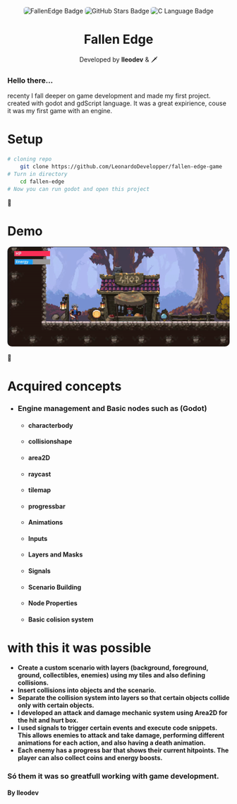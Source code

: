 <p align="center">
<img style="border-radius: 5px" src="https://img.shields.io/badge/FallenEdge-gree?style=for-the-badge" alt="FallenEdge Badge"> <img style="border-radius: 5px"src="https://img.shields.io/github/stars/LeonardoDevelopper/fallen-edge-game?style=for-the-badge" alt="GitHub Stars Badge"> <img style="border-radius: 5px" src="https://img.shields.io/badge/Made%20With-godot-blue?style=for-the-badge" alt="C Language Badge"> </p> <h1 align="center"> Fallen Edge</h1> <p align="center"> Developed by <b>lleodev</b> &  🗡️</p>

<h3>
    Hello there... 
</h3>
<p>
    recenty I fall deeper on game development and made my first project. created with godot and gdScript language. It was a great expirience, couse it was my first game with an engine.
</p>

<h1>Setup</h1>

```bash
# cloning repo
    git clone https://github.com/LeonardoDevelopper/fallen-edge-game
# Turn in directory
    cd fallen-edge
# Now you can run godot and open this project
```

🌟 <h1>Demo</h1>
<img style="border-radius: 10px" src="./video-demo.gif" alt="Demo do jogo" width="600">

🌟 <h1>Acquired concepts</h1>

<ul>
    <li><h3>Engine management and Basic nodes such as (Godot)</h3></li>
    <ul>
        <li><h4>characterbody</h4></li>
        <li><h4>collisionshape</h4></li>
        <li><h4>area2D</h4></li>
        <li><h4>raycast</h4></li>
        <li><h4>tilemap</h4></li>
        <li><h4>progressbar</h4></li>
        <li><h4>Animations</h4></li>
        <li><h4>Inputs</h4></li>
        <li><h4>Layers and Masks</h4></li>
        <li><h4>Signals</h4></li>
        <li><h4>Scenario Building</h4></li>
        <li><h4>Node Properties</h4></li>
        <li><h4>Basic colision system</h4></li>
    </ul>
</ul>
<h1>
    with this it was possible
</h1>

<ul>
    <li>
        <strong>
            Create a custom scenario with layers (background, foreground, ground, collectibles, enemies) using my tiles and also defining collisions.
        </strong>
    </li>
    <li>
        <strong>
            Insert collisions into objects and the scenario.
        </strong>
    </li>
    <li>
        <strong>
            Separate the collision system into layers so that certain objects collide only with certain objects.
        </strong>
    </li>
    <li>
        <strong>
            I developed an attack and damage mechanic system using Area2D for the hit and hurt box.
        </strong>
    </li>
    <li>
        <strong>
            I used signals to trigger certain events and execute code snippets. This allows enemies to attack and take damage, performing different animations for each action, and also having a death animation.
        </strong>
    </li>
    <li>
        <strong>
            Each enemy has a progress bar that shows their current hitpoints. The player can also collect coins and energy boosts.
        </strong>
    </li>
</ul>

<h3>
    Só them it was so greatfull working with game development.
</h3>

<h4>By lleodev</h4>